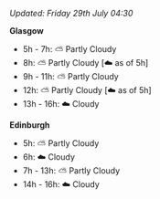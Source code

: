 *Updated: Friday 29th July 04:30*

**Glasgow**

* 5h - 7h: :partly_sunny: Partly Cloudy
* 8h: :partly_sunny: Partly Cloudy [:cloud: as of 5h]
* 9h - 11h: :partly_sunny: Partly Cloudy
* 12h: :partly_sunny: Partly Cloudy [:cloud: as of 5h]
* 13h - 16h: :cloud: Cloudy

**Edinburgh**

* 5h: :partly_sunny: Partly Cloudy
* 6h: :cloud: Cloudy
* 7h - 13h: :partly_sunny: Partly Cloudy
* 14h - 16h: :cloud: Cloudy
